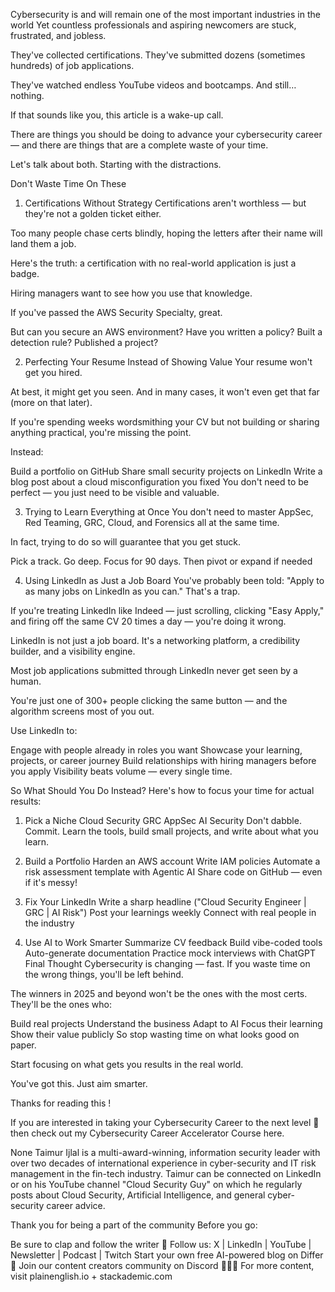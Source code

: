 




Cybersecurity is and will remain one of the most important industries in the world
Yet countless professionals and aspiring newcomers are stuck, frustrated, and jobless.

They've collected certifications. They've submitted dozens (sometimes hundreds) of job applications.

They've watched endless YouTube videos and bootcamps. And still… nothing.

If that sounds like you, this article is a wake-up call.

There are things you should be doing to advance your cybersecurity career — and there are things that are a complete waste of your time.

Let's talk about both. Starting with the distractions.

Don't Waste Time On These
1. Certifications Without Strategy
Certifications aren't worthless — but they're not a golden ticket either.

Too many people chase certs blindly, hoping the letters after their name will land them a job.

Here's the truth: a certification with no real-world application is just a badge.

Hiring managers want to see how you use that knowledge.

If you've passed the AWS Security Specialty, great.

But can you secure an AWS environment? Have you written a policy? Built a detection rule? Published a project?

2. Perfecting Your Resume Instead of Showing Value
Your resume won't get you hired.

At best, it might get you seen. And in many cases, it won't even get that far (more on that later).

If you're spending weeks wordsmithing your CV but not building or sharing anything practical, you're missing the point.

Instead:

Build a portfolio on GitHub
Share small security projects on LinkedIn
Write a blog post about a cloud misconfiguration you fixed
You don't need to be perfect — you just need to be visible and valuable.

3. Trying to Learn Everything at Once
You don't need to master AppSec, Red Teaming, GRC, Cloud, and Forensics all at the same time.

In fact, trying to do so will guarantee that you get stuck.

Pick a track. Go deep. Focus for 90 days. Then pivot or expand if needed

4. Using LinkedIn as Just a Job Board
You've probably been told: "Apply to as many jobs on LinkedIn as you can." That's a trap.

If you're treating LinkedIn like Indeed — just scrolling, clicking "Easy Apply," and firing off the same CV 20 times a day — you're doing it wrong.

LinkedIn is not just a job board. It's a networking platform, a credibility builder, and a visibility engine.

Most job applications submitted through LinkedIn never get seen by a human.

You're just one of 300+ people clicking the same button — and the algorithm screens most of you out.

Use LinkedIn to:

Engage with people already in roles you want
Showcase your learning, projects, or career journey
Build relationships with hiring managers before you apply
Visibility beats volume — every single time.

So What Should You Do Instead?
Here's how to focus your time for actual results:

1. Pick a Niche
Cloud Security
GRC
AppSec
AI Security
Don't dabble. Commit. Learn the tools, build small projects, and write about what you learn.

2. Build a Portfolio
Harden an AWS account
Write IAM policies
Automate a risk assessment template with Agentic AI
Share code on GitHub — even if it's messy!
3. Fix Your LinkedIn
Write a sharp headline ("Cloud Security Engineer | GRC | AI Risk")
Post your learnings weekly
Connect with real people in the industry
4. Use AI to Work Smarter
Summarize CV feedback
Build vibe-coded tools
Auto-generate documentation
Practice mock interviews with ChatGPT
Final Thought
Cybersecurity is changing — fast. If you waste time on the wrong things, you'll be left behind.

The winners in 2025 and beyond won't be the ones with the most certs. They'll be the ones who:

Build real projects
Understand the business
Adapt to AI
Focus their learning
Show their value publicly
So stop wasting time on what looks good on paper.

Start focusing on what gets you results in the real world.

You've got this. Just aim smarter.

Thanks for reading this !

If you are interested in taking your Cybersecurity Career to the next level 🚀 then check out my Cybersecurity Career Accelerator Course here.

None
Taimur Ijlal is a multi-award-winning, information security leader with over two decades of international experience in cyber-security and IT risk management in the fin-tech industry. Taimur can be connected on LinkedIn or on his YouTube channel "Cloud Security Guy" on which he regularly posts about Cloud Security, Artificial Intelligence, and general cyber-security career advice.

Thank you for being a part of the community
Before you go:

Be sure to clap and follow the writer ️👏️️
Follow us: X | LinkedIn | YouTube | Newsletter | Podcast | Twitch
Start your own free AI-powered blog on Differ 🚀
Join our content creators community on Discord 🧑🏻‍💻
For more content, visit plainenglish.io + stackademic.com